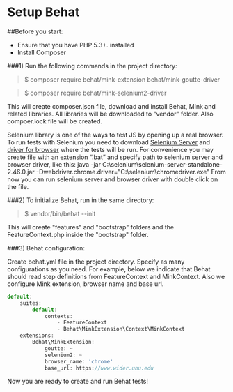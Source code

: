 # Setup Behat

##Before you start:
- Ensure that you have PHP 5.3+. installed
- Install Composer

###1) Run the following commands in the project directory:
> $ composer require behat/mink-extension behat/mink-goutte-driver

> $ composer require behat/mink-selenium2-driver

This will create composer.json file, download and install Behat, Mink and related libraries. All libraries will be downloaded to "vendor" folder. Also compoer.lock file will be created.

Selenium library is one of the ways to test JS by opening up a real browser. To run tests with Selenium you need to download [Selenium Server](http://www.seleniumhq.org/download/) and [driver for browser](http://www.seleniumhq.org/download/) where the tests will be run.
For convenience you may create file with an extension “.bat” and specify path to selenium server and browser driver, like this:
java -jar C:\selenium\selenium-server-standalone-2.46.0.jar -Dwebdriver.chrome.driver="C:\selenium\chromedriver.exe"
From now you can run selenium server and browser driver with double click on the file.

###2) To initialize Behat, run in the same directory: 
> $ vendor/bin/behat --init

This will create "features" and "bootstrap" folders and the FeatureContext.php inside the "bootstrap" folder.

###3) Behat configuration:

Create behat.yml file in the project directory. Specify as many configurations as you need. 
For example, below we indicate that Behat should read step definitions from FeatureContext and MinkContext.
Also  we configure Mink extension, browser name and base url. 
```javascript
default:
    suites:
        default:
            contexts:
                - FeatureContext
                - Behat\MinkExtension\Context\MinkContext
    extensions:
        Behat\MinkExtension:
            goutte: ~
            selenium2: ~
            browser_name: 'chrome'
            base_url: https://www.wider.unu.edu
```
Now you are ready to create and run Behat tests!

